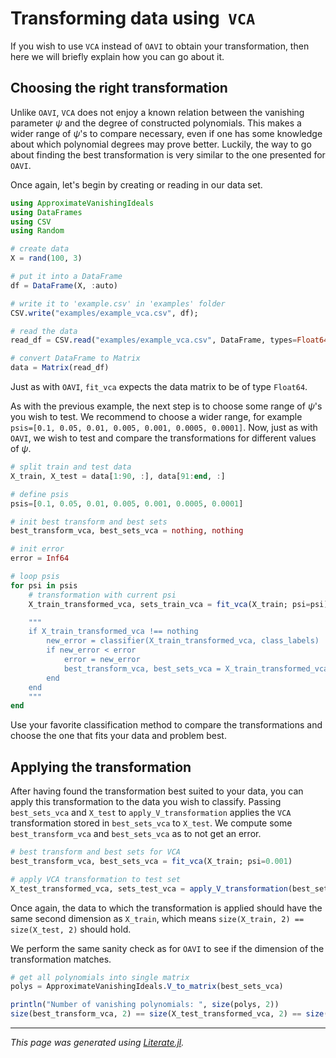 # Transforming data using $\; \texttt{VCA}$
If you wish to use $\texttt{VCA}$ instead of $\texttt{OAVI}$ to obtain your transformation, then here we will briefly explain how you can go about it.

## Choosing the right transformation
Unlike $\texttt{OAVI}$, $\texttt{VCA}$ does not enjoy a known relation between the vanishing parameter $\psi$ and the degree of constructed polynomials. This makes a wider range of $\psi$'s to compare necessary, even if one has some knowledge about which polynomial degrees may prove better. Luckily, the way to go about finding the best transformation is very similar to the one presented for $\texttt{OAVI}$.

Once again, let's begin by creating or reading in our data set.

````julia docs_vca_transformation
using ApproximateVanishingIdeals
using DataFrames
using CSV
using Random

# create data
X = rand(100, 3)

# put it into a DataFrame
df = DataFrame(X, :auto)

# write it to 'example.csv' in 'examples' folder
CSV.write("examples/example_vca.csv", df);

# read the data
read_df = CSV.read("examples/example_vca.csv", DataFrame, types=Float64)

# convert DataFrame to Matrix
data = Matrix(read_df)
````

Just as with $\texttt{OAVI}$, `fit_vca` expects the data matrix to be of type `Float64`.

As with the previous example, the next step is to choose some range of $\psi$'s you wish to test. We recommend to choose a wider range, for example `psis=[0.1, 0.05, 0.01, 0.005, 0.001, 0.0005, 0.0001]`. Now, just as with $\texttt{OAVI}$, we wish to test and compare the transformations for different values of $\psi$.

````julia docs_vca_transformation
# split train and test data
X_train, X_test = data[1:90, :], data[91:end, :]

# define psis
psis=[0.1, 0.05, 0.01, 0.005, 0.001, 0.0005, 0.0001]

# init best transform and best sets
best_transform_vca, best_sets_vca = nothing, nothing

# init error
error = Inf64

# loop psis
for psi in psis
    # transformation with current psi
    X_train_transformed_vca, sets_train_vca = fit_vca(X_train; psi=psi)

    """
    if X_train_transformed_vca !== nothing
        new_error = classifier(X_train_transformed_vca, class_labels)
        if new_error < error
            error = new_error
            best_transform_vca, best_sets_vca = X_train_transformed_vca, sets_train_vca
        end
    end
    """
end
````

Use your favorite classification method to compare the transformations and choose the one that fits your data and problem best.

## Applying the transformation
After having found the transformation best suited to your data, you can apply this transformation to the data you wish to classify. Passing `best_sets_vca` and `X_test` to `apply_V_transformation` applies the $\texttt{VCA}$ transformation stored in `best_sets_vca` to `X_test`. We compute some `best_transform_vca` and `best_sets_vca` as to not get an error.

````julia docs_vca_transformation
# best transform and best sets for VCA
best_transform_vca, best_sets_vca = fit_vca(X_train; psi=0.001)

# apply VCA transformation to test set
X_test_transformed_vca, sets_test_vca = apply_V_transformation(best_sets_vca, X_test)
````

Once again, the data to which the transformation is applied should have the same second dimension as `X_train`, which means `size(X_train, 2) == size(X_test, 2)` should hold.

We perform the same sanity check as for $\texttt{OAVI}$ to see if the dimension of the transformation matches.

````julia docs_vca_transformation
# get all polynomials into single matrix
polys = ApproximateVanishingIdeals.V_to_matrix(best_sets_vca)

println("Number of vanishing polynomials: ", size(polys, 2))
size(best_transform_vca, 2) == size(X_test_transformed_vca, 2) == size(polys, 2)
````

---

*This page was generated using [Literate.jl](https://github.com/fredrikekre/Literate.jl).*

